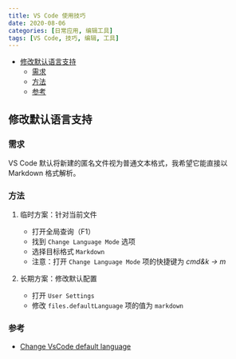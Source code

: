 ```yaml
---
title: VS Code 使用技巧
date: 2020-08-06
categories: [日常应用, 编辑工具]
tags: [VS Code, 技巧, 编辑, 工具]
---
```

- [修改默认语言支持](#修改默认语言支持)
  - [需求](#需求)
  - [方法](#方法)
  - [参考](#参考)

## 修改默认语言支持
### 需求
VS Code 默认将新建的匿名文件视为普通文本格式，我希望它能直接以 Markdown 格式解析。

### 方法
1. 临时方案：针对当前文件
   * 打开全局查询（F1）
   * 找到 `Change Language Mode` 选项
   * 选择目标格式 `Markdown`
   * 注意：打开 `Change Language Mode` 项的快捷键为 *cmd&k -> m*

2. 长期方案：修改默认配置
   * 打开 `User Settings`
   * 修改 `files.defaultLanguage` 项的值为 `markdown`

### 参考
* [Change VsCode default language](https://stackoverflow.com/questions/35904221/change-vscode-default-language-for-new-files)
